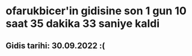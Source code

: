 # ofarukbicer'in gidisine son 1 gun 10 saat 35 dakika 33 saniye kaldi

## Gidis tarihi: 30.09.2022 :(